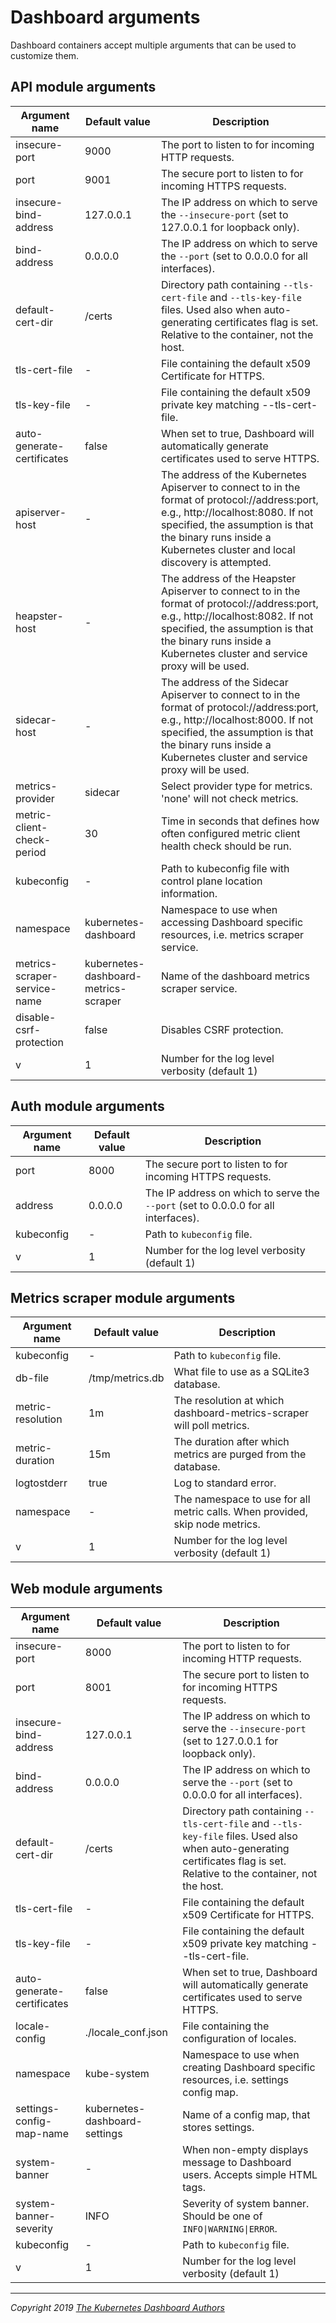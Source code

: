 # Dashboard arguments

Dashboard containers accept multiple arguments that can be used to customize them.

## API module arguments
| Argument name                | Default value                        | Description                                                                                                                                                                                                                                         |
|------------------------------|--------------------------------------|-----------------------------------------------------------------------------------------------------------------------------------------------------------------------------------------------------------------------------------------------------|
| insecure-port	               | 9000                                 | The port to listen to for incoming HTTP requests.                                                                                                                                                                                                   |
| port                         | 9001                                 | The secure port to listen to for incoming HTTPS requests.                                                                                                                                                                                           |
| insecure-bind-address        | 127.0.0.1                            | The IP address on which to serve the `--insecure-port` (set to 127.0.0.1 for loopback only).                                                                                                                                                        |
| bind-address                 | 0.0.0.0                              | The IP address on which to serve the `--port` (set to 0.0.0.0 for all interfaces).                                                                                                                                                                  |
| default-cert-dir             | /certs                               | Directory path containing `--tls-cert-file` and `--tls-key-file` files. Used also when auto-generating certificates flag is set. Relative to the container, not the host.                                                                           |
| tls-cert-file                | -                                    | File containing the default x509 Certificate for HTTPS.                                                                                                                                                                                             |
| tls-key-file                 | -                                    | File containing the default x509 private key matching --tls-cert-file.                                                                                                                                                                              |
| auto-generate-certificates   | false                                | When set to true, Dashboard will automatically generate certificates used to serve HTTPS.                                                                                                                                                           |
| apiserver-host               | -                                    | The address of the Kubernetes Apiserver to connect to in the format of protocol://address:port, e.g., http://localhost:8080. If not specified, the assumption is that the binary runs inside a Kubernetes cluster and local discovery is attempted. |
| heapster-host                | -                                    | The address of the Heapster Apiserver to connect to in the format of protocol://address:port, e.g., http://localhost:8082. If not specified, the assumption is that the binary runs inside a Kubernetes cluster and service proxy will be used.     |
| sidecar-host                 | -                                    | The address of the Sidecar Apiserver to connect to in the format of protocol://address:port, e.g., http://localhost:8000. If not specified, the assumption is that the binary runs inside a Kubernetes cluster and service proxy will be used.      |
| metrics-provider             | sidecar                              | Select provider type for metrics. 'none' will not check metrics.                                                                                                                                                                                    |
| metric-client-check-period   | 30                                   | Time in seconds that defines how often configured metric client health check should be run.                                                                                                                                                         |
| kubeconfig                   | -                                    | Path to kubeconfig file with control plane location information.                                                                                                                                                                                    |
| namespace                    | kubernetes-dashboard                 | Namespace to use when accessing Dashboard specific resources, i.e. metrics scraper service.                                                                                                                                                         |
| metrics-scraper-service-name | kubernetes-dashboard-metrics-scraper | Name of the dashboard metrics scraper service.                                                                                                                                                                                                      |
| disable-csrf-protection      | false                                | Disables CSRF protection.                                                                                                                                                                                                                           |
| v                            | 1                                    | Number for the log level verbosity (default 1)                                                                                                                                                                                                      |                                                                                                                                                                                                                                                                                                |

## Auth module arguments
| Argument name | Default value | Description                                                                        |
|---------------|---------------|------------------------------------------------------------------------------------|
| port          | 8000          | The secure port to listen to for incoming HTTPS requests.                          |
| address       | 0.0.0.0       | The IP address on which to serve the `--port` (set to 0.0.0.0 for all interfaces). |
| kubeconfig    | -             | Path to `kubeconfig` file.                                                         |
| v             | 1             | Number for the log level verbosity (default 1)                                     |                                                                                                                                                                                                                                                                                                |# Metrics scraper module arguments

## Metrics scraper module arguments
| Argument name     | Default value   | Description                                                                  |
|-------------------|-----------------|------------------------------------------------------------------------------|
| kubeconfig        | -               | Path to `kubeconfig` file.                                                   |
| db-file           | /tmp/metrics.db | What file to use as a SQLite3 database.                                      |
| metric-resolution | 1m              | The resolution at which dashboard-metrics-scraper will poll metrics.         |
| metric-duration   | 15m             | The duration after which metrics are purged from the database.               |
| logtostderr       | true            | Log to standard error.                                                       |
| namespace         | -               | The namespace to use for all metric calls. When provided, skip node metrics. |
| v                 | 1               | Number for the log level verbosity (default 1)                               |                                                                                                                                                                                                                                                                                                |

## Web module arguments
| Argument name              | Default value      | Description                                                                                                                                                               |
|----------------------------|--------------------|---------------------------------------------------------------------------------------------------------------------------------------------------------------------------|
| insecure-port	             | 8000               | The port to listen to for incoming HTTP requests.                                                                                                                         |
| port                       | 8001               | The secure port to listen to for incoming HTTPS requests.                                                                                                                 |
| insecure-bind-address      | 127.0.0.1          | The IP address on which to serve the `--insecure-port` (set to 127.0.0.1 for loopback only).                                                                              |
| bind-address               | 0.0.0.0            | The IP address on which to serve the `--port` (set to 0.0.0.0 for all interfaces).                                                                                        |
| default-cert-dir           | /certs             | Directory path containing `--tls-cert-file` and `--tls-key-file` files. Used also when auto-generating certificates flag is set. Relative to the container, not the host. |
| tls-cert-file              | -                  | File containing the default x509 Certificate for HTTPS.                                                                                                                   |
| tls-key-file               | -                  | File containing the default x509 private key matching --tls-cert-file.                                                                                                    |
| auto-generate-certificates | false              | When set to true, Dashboard will automatically generate certificates used to serve HTTPS.                                                                                 |
| locale-config              | ./locale_conf.json | File containing the configuration of locales.                                                                                                                             |
| namespace                  | kube-system        | Namespace to use when creating Dashboard specific resources, i.e. settings config map.                                                                                    |
| settings-config-map-name   | kubernetes-dashboard-settings | Name of a config map, that stores settings.                                                                                                                               |
| system-banner              | -                  | When non-empty displays message to Dashboard users. Accepts simple HTML tags.                                                                                             |
| system-banner-severity     | INFO               | Severity of system banner. Should be one of `INFO\|WARNING\|ERROR`.                                                                                                       |
| kubeconfig                 | -             | Path to `kubeconfig` file.                                                                                                                                                |
| v                          | 1             | Number for the log level verbosity (default 1)                                                                                                                            |                                                                                                                                                                                                                                                                                                |
----
_Copyright 2019 [The Kubernetes Dashboard Authors](https://github.com/kubernetes/dashboard/graphs/contributors)_
